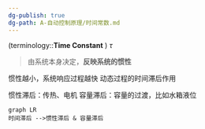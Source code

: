 ```yaml
---
dg-publish: true
dg-path: A-自动控制原理/时间常数.md
---
```

(terminology::**Time Constant**  ) $\tau$
>由系统本身决定，**反映系统的惯性**

惯性越小，系统响应过程越快
动态过程的时间滞后作用

惯性滞后：传热、电机
容量滞后：容量的过渡，比如水箱液位

```mermaid
graph LR
时间滞后 -->惯性滞后 & 容量滞后
```


